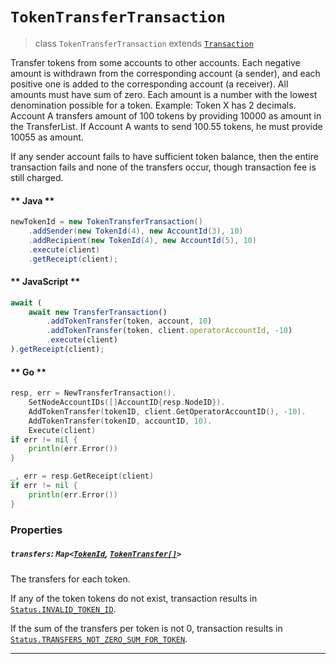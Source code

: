 # `TokenTransferTransaction`

> class `TokenTransferTransaction` extends [`Transaction`](reference/Transaction.md)

Transfer tokens from some accounts to other accounts. Each negative amount is withdrawn from the corresponding account
(a sender), and each positive one is added to the corresponding account (a receiver). All amounts must have sum of zero.
Each amount is a number with the lowest denomination possible for a token. Example:
Token X has 2 decimals. Account A transfers amount of 100 tokens by providing 10000 as amount in the TransferList.
If Account A wants to send 100.55 tokens, he must provide 10055 as amount.

If any sender account fails to have sufficient token balance, then the entire transaction fails and none of the
transfers occur, though transaction fee is still charged.

<!-- tabs:start -->

#### ** Java **

```java
newTokenId = new TokenTransferTransaction()
    .addSender(new TokenId(4), new AccountId(3), 10)
    .addRecipient(new TokenId(4), new AccountId(5), 10)
    .execute(client)
    .getReceipt(client);
```

#### ** JavaScript **

```js
await (
    await new TransferTransaction()
        .addTokenTransfer(token, account, 10)
        .addTokenTransfer(token, client.operatorAccountId, -10)
        .execute(client)
).getReceipt(client);
```

#### ** Go **

```go
resp, err = NewTransferTransaction().
    SetNodeAccountIDs([]AccountID{resp.NodeID}).
    AddTokenTransfer(tokenID, client.GetOperatorAccountID(), -10).
    AddTokenTransfer(tokenID, accountID, 10).
    Execute(client)
if err != nil {
    println(err.Error())
}

_, err = resp.GetReceipt(client)
if err != nil {
    println(err.Error())
}
```

<!-- tabs:end -->

### Properties

##### `transfers`: `Map<`[`TokenId`](reference/token/TokenId.md), [`TokenTransfer[]`](reference/token/TokenTransfer.md)`>`

The transfers for each token.

If any of the token tokens do not exist, transaction results in
[`Status.INVALID_TOKEN_ID`](reference/Status.md#INVALID_TOKEN_ID).

If the sum of the transfers per token is not 0, transaction results in
[`Status.TRANSFERS_NOT_ZERO_SUM_FOR_TOKEN`](reference/Status.md#TRANSFERS_NOT_ZERO_SUM_FOR_TOKEN).

---
